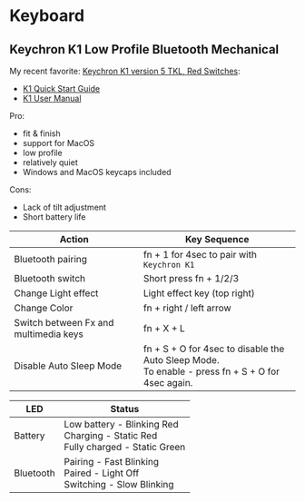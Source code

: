 # Keyboard

## Keychron K1 Low Profile Bluetooth Mechanical

My recent favorite:
[Keychron K1 version 5 TKL, Red Switches](https://www.amazon.com/dp/B07YJSM85Z):

* [K1 Quick Start Guide](https://drive.google.com/file/d/1eu1LWz8qH-syJ9nK5CyUK9IICRo1JWC3/view)
* [K1 User Manual](https://drive.google.com/file/d/1-wJ5uSzFU-PzIQaV1AFRLkbLeQ8jkeg3/view)


Pro:

* fit & finish
* support for MacOS
* low profile
* relatively quiet
* Windows and MacOS keycaps included

Cons:

* Lack of tilt adjustment
* Short battery life

Action|Key Sequence
------|------------
Bluetooth pairing|fn + 1 for 4sec to pair with `Keychron K1`
Bluetooth switch|Short press fn + 1/2/3
Change Light effect|Light effect key (top right)
Change Color|fn + right / left arrow
Switch between Fx and multimedia keys|fn + X + L
Disable Auto Sleep Mode|fn + S + O for 4sec to disable the Auto Sleep Mode.<br>To enable - press fn + S + O for 4sec again.



LED|Status
---|------
Battery|Low battery - Blinking Red<br>Charging - Static Red<br>Fully charged - Static Green
Bluetooth|Pairing - Fast Blinking<br>Paired - Light Off<br>Switching - Slow Blinking
